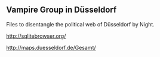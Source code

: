 ## Vampire Group in Düsseldorf

Files to disentangle the political web of Düsseldorf by Night. 

http://sqlitebrowser.org/

http://maps.duesseldorf.de/Gesamt/ 
